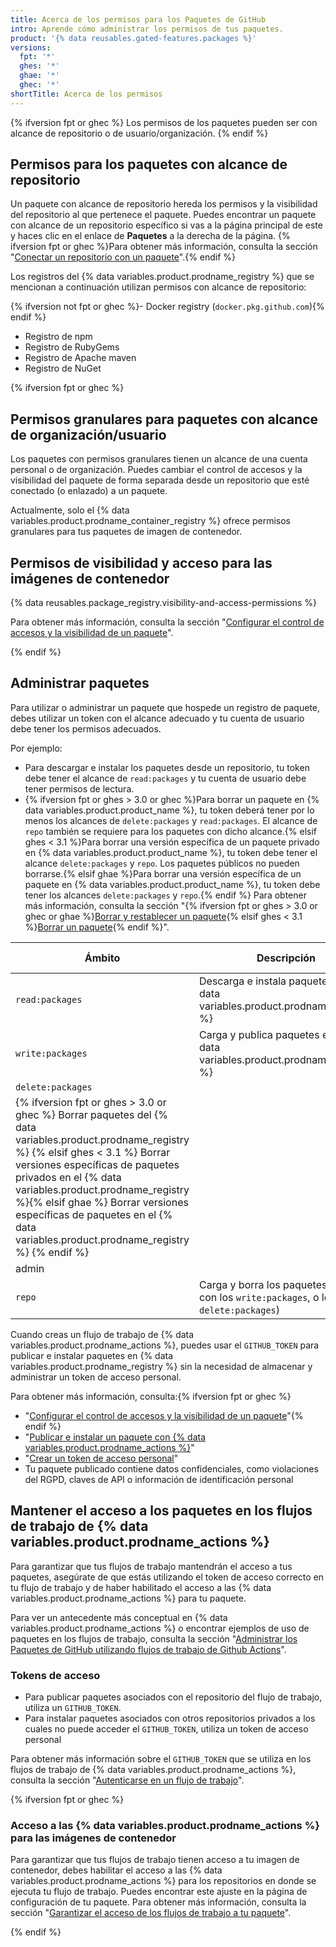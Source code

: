 ```yaml
---
title: Acerca de los permisos para los Paquetes de GitHub
intro: Aprende cómo administrar los permisos de tus paquetes.
product: '{% data reusables.gated-features.packages %}'
versions:
  fpt: '*'
  ghes: '*'
  ghae: '*'
  ghec: '*'
shortTitle: Acerca de los permisos
---
```


{% ifversion fpt or ghec %}
Los permisos de los paquetes pueden ser con alcance de repositorio o de usuario/organización.
{% endif %}

## Permisos para los paquetes con alcance de repositorio

Un paquete con alcance de repositorio hereda los permisos y la visibilidad del repositorio al que pertenece el paquete. Puedes encontrar un paquete con alcance de un repositorio específico si vas a la página principal de este y haces clic en el enlace de **Paquetes** a la derecha de la página. {% ifversion fpt or ghec %}Para obtener más información, consulta la sección "[Conectar un repositorio con un paquete](/packages/learn-github-packages/connecting-a-repository-to-a-package)".{% endif %}

Los registros del {% data variables.product.prodname_registry %} que se mencionan a continuación utilizan permisos con alcance de repositorio:

  {% ifversion not fpt or ghec %}- Docker registry (`docker.pkg.github.com`){% endif %}
  - Registro de npm
  - Registro de RubyGems
  - Registro de Apache maven
  - Registro de NuGet

{% ifversion fpt or ghec %}
## Permisos granulares para paquetes con alcance de organización/usuario

Los paquetes con permisos granulares tienen un alcance de una cuenta personal o de organización. Puedes cambiar el control de accesos y la visibilidad del paquete de forma separada desde un repositorio que esté conectado (o enlazado) a un paquete.

Actualmente, solo el {% data variables.product.prodname_container_registry %} ofrece permisos granulares para tus paquetes de imagen de contenedor.

## Permisos de visibilidad y acceso para las imágenes de contenedor

{% data reusables.package_registry.visibility-and-access-permissions %}

Para obtener más información, consulta la sección "[Configurar el control de accesos y la visibilidad de un paquete](/packages/learn-github-packages/configuring-a-packages-access-control-and-visibility)".

{% endif %}

## Administrar paquetes

Para utilizar o administrar un paquete que hospede un registro de paquete, debes utilizar un token con el alcance adecuado y tu cuenta de usuario debe tener los permisos adecuados.

Por ejemplo:
-  Para descargar e instalar los paquetes desde un repositorio, tu token debe tener el alcance de `read:packages` y tu cuenta de usuario debe tener permisos de lectura.
- {% ifversion fpt or ghes > 3.0 or ghec %}Para borrar un paquete en {% data variables.product.product_name %}, tu token deberá tener por lo menos los alcances de `delete:packages` y `read:packages`. El alcance de `repo` también se requiere para los paquetes con dicho alcance.{% elsif ghes < 3.1 %}Para borrar una versión específica de un paquete privado en {% data variables.product.product_name %}, tu token debe tener el alcance `delete:packages` y `repo`. Los paquetes públicos no pueden borrarse.{% elsif ghae %}Para borrar una versión específica de un paquete en {% data variables.product.product_name %}, tu token debe tener los alcances `delete:packages` y `repo`.{% endif %} Para obtener más información, consulta la sección "{% ifversion fpt or ghes > 3.0 or ghec or ghae %}[Borrar y restablecer un paquete](/packages/learn-github-packages/deleting-and-restoring-a-package){% elsif ghes < 3.1 %}[Borrar un paquete](/packages/learn-github-packages/deleting-a-package){% endif %}".

| Ámbito                                                                                                                                                                                                                                                                                                                                                                 | Descripción                                                                          | Permiso requerido |
| ---------------------------------------------------------------------------------------------------------------------------------------------------------------------------------------------------------------------------------------------------------------------------------------------------------------------------------------------------------------------- | ------------------------------------------------------------------------------------ | ----------------- |
| `read:packages`                                                                                                                                                                                                                                                                                                                                                        | Descarga e instala paquetes de {% data variables.product.prodname_registry %}        | lectura           |
| `write:packages`                                                                                                                                                                                                                                                                                                                                                       | Carga y publica paquetes en {% data variables.product.prodname_registry %}           | escritura         |
| `delete:packages`                                                                                                                                                                                                                                                                                                                                                      |                                                                                      |                   |
| {% ifversion fpt or ghes > 3.0 or ghec %} Borrar paquetes del {% data variables.product.prodname_registry %} {% elsif ghes < 3.1 %} Borrar versiones específicas de paquetes privados en el {% data variables.product.prodname_registry %}{% elsif ghae %} Borrar versiones específicas de paquetes en el {% data variables.product.prodname_registry %} {% endif %} |                                                                                      |                   |
| admin                                                                                                                                                                                                                                                                                                                                                                  |                                                                                      |                   |
| `repo`                                                                                                                                                                                                                                                                                                                                                                 | Carga y borra los paquetes (junto con los `write:packages`, o los `delete:packages`) | escritura o admin |

Cuando creas un flujo de trabajo de {% data variables.product.prodname_actions %}, puedes usar el `GITHUB_TOKEN` para publicar e instalar paquetes en {% data variables.product.prodname_registry %} sin la necesidad de almacenar y administrar un token de acceso personal.

Para obtener más información, consulta:{% ifversion fpt or ghec %}
- "[Configurar el control de accesos y la visibilidad de un paquete](/packages/learn-github-packages/configuring-a-packages-access-control-and-visibility)"{% endif %}
- "[Publicar e instalar un paquete con {% data variables.product.prodname_actions %}](/packages/managing-github-packages-using-github-actions-workflows/publishing-and-installing-a-package-with-github-actions)"
- "[Crear un token de acceso personal](/github/authenticating-to-github/creating-a-personal-access-token/)"
- Tu paquete publicado contiene datos confidenciales, como violaciones del RGPD, claves de API o información de identificación personal

## Mantener el acceso a los paquetes en los flujos de trabajo de {% data variables.product.prodname_actions %}

Para garantizar que tus flujos de trabajo mantendrán el acceso a tus paquetes, asegúrate de que estás utilizando el token de acceso correcto en tu flujo de trabajo y de haber habilitado el acceso a las {% data variables.product.prodname_actions %} para tu paquete.

Para ver un antecedente más conceptual en {% data variables.product.prodname_actions %} o encontrar ejemplos de uso de paquetes en los flujos de trabajo, consulta la sección "[Administrar los Paquetes de GitHub utilizando flujos de trabajo de Github Actions](/packages/managing-github-packages-using-github-actions-workflows)".

### Tokens de acceso

- Para publicar paquetes asociados con el repositorio del flujo de trabajo, utiliza un `GITHUB_TOKEN`.
- Para instalar paquetes asociados con otros repositorios privados a los cuales no puede acceder el `GITHUB_TOKEN`, utiliza un token de acceso personal

Para obtener más información sobre el `GITHUB_TOKEN` que se utiliza en los flujos de trabajo de {% data variables.product.prodname_actions %}, consulta la sección "[Autenticarse en un flujo de trabajo](/actions/reference/authentication-in-a-workflow#using-the-github_token-in-a-workflow)".

{% ifversion fpt or ghec %}
### Acceso a las {% data variables.product.prodname_actions %} para las imágenes de contenedor

Para garantizar que tus flujos de trabajo tienen acceso a tu imagen de contenedor, debes habilitar el acceso a las {% data variables.product.prodname_actions %} para los repositorios en donde se ejecuta tu flujo de trabajo. Puedes encontrar este ajuste en la página de configuración de tu paquete. Para obtener más información, consulta la sección "[Garantizar el acceso de los flujos de trabajo a tu paquete](/packages/learn-github-packages/configuring-a-packages-access-control-and-visibility#ensuring-workflow-access-to-your-package)".

{% endif %}
